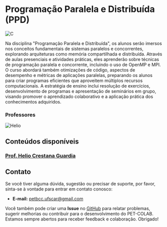 # Programação Paralela e Distribuída (PPD)

![C](https://img.shields.io/badge/c-%2300599C.svg?style=for-the-badge&logo=c&logoColor=white)

Na disciplina "Programação Paralela e Distribuída", os alunos serão imersos nos conceitos fundamentais de sistemas paralelos e concorrentes, explorando arquiteturas como memória compartilhada e distribuída. Através de aulas presenciais e atividades práticas, eles aprenderão sobre técnicas de programação paralela e concorrente, incluindo o uso de OpenMP e MPI. O curso abordará também otimizações de código, aspectos de desempenho e métricas de aplicações paralelas, preparando os alunos para criar programas eficientes que aproveitem múltiplos recursos computacionais. A estratégia de ensino inclui resolução de exercícios, desenvolvimento de programas e apresentação de seminários em grupo, visando promover o aprendizado colaborativo e a aplicação prática dos conhecimentos adquiridos.

### Professores 
![Helio](https://img.shields.io/badge/Helio_Crestana_Guardia-%2300599C.svg?style=for-the-badge&logo=GoogleScholar&logoColor=white)


## Conteúdos disponíveis

### [Prof. Helio Crestana Guardia](/materias/PPD/Hélio/README.md)


## Contato

Se você tiver alguma dúvida, sugestão ou precisar de suporte, por favor, sinta-se à vontade para entrar em contato conosco:

- **E-mail:** petbcc.ufscar@gmail.com

Você também pode criar uma **Issue** no [GitHub](https://github.com/petbccufscar/pet-colab/issues) para relatar problemas, sugerir melhorias ou contribuir para o desenvolvimento do PET-COLAB. Estamos sempre abertos para receber feedback e colaboração. Obrigado!
